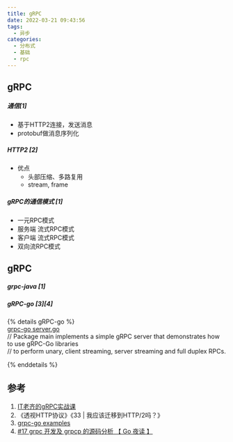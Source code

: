 ```yaml
---
title: gRPC
date: 2022-03-21 09:43:56
tags:
  - 异步
categories:
  - 分布式 
  - 基础
  - rpc  
---
```


<p></p>
<!-- more -->


## gRPC
##### 通信[1]
+ 基于HTTP2连接，发送消息
+ protobuf做消息序列化

##### HTTP2 [2]
+ 优点
  + 头部压缩、多路复用   
  + stream,  frame

#####  gRPC的通信模式 [1]  
+ 一元RPC模式
+ 服务端 流式RPC模式
+ 客户端 流式RPC模式
+ 双向流RPC模式


## gRPC
##### grpc-java [1]

##### gRPC-go [3][4]
{% details gRPC-go %}  
[grpc-go server.go](https://github.com/grpc/grpc-go/blob/master/examples/route_guide/server/server.go)  
// Package main implements a simple gRPC server that demonstrates how to use gRPC-Go libraries  
// to perform unary, client streaming, server streaming and full duplex RPCs.  

{% enddetails %}

## 参考

1. [IT老齐的gRPC实战课](https://space.bilibili.com/359351574/channel/collectiondetail?sid=412936)
2. 《透视HTTP协议》《33 | 我应该迁移到HTTP/2吗？》
3. [grpc-go examples](https://github.com/grpc/grpc-go/tree/master/examples)
4. [#17 grpc 开发及 grpcp 的源码分析 【 Go 夜读 】](https://www.bilibili.com/video/BV1ht41187Wh/)     
